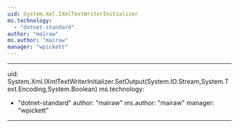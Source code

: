 ```yaml
---
uid: System.Xml.IXmlTextWriterInitializer
ms.technology: 
  - "dotnet-standard"
author: "mairaw"
ms.author: "mairaw"
manager: "wpickett"
---
```


---
uid: System.Xml.IXmlTextWriterInitializer.SetOutput(System.IO.Stream,System.Text.Encoding,System.Boolean)
ms.technology: 
  - "dotnet-standard"
author: "mairaw"
ms.author: "mairaw"
manager: "wpickett"
---

